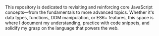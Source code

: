This repository is dedicated to revisiting and reinforcing core JavaScript concepts—from the fundamentals to more advanced topics. Whether it's data types, functions, DOM manipulation, or ES6+ features, this space is where I document my understanding, practice with code snippets, and solidify my grasp on the language that powers the web.
